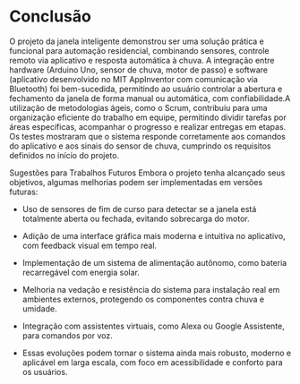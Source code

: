 # Conclusão

O projeto da janela inteligente demonstrou ser uma solução prática e funcional para automação residencial, combinando sensores, controle remoto via aplicativo e resposta automática à chuva. A integração entre hardware (Arduino Uno, sensor de chuva, motor de passo) e software (aplicativo desenvolvido no MIT AppInventor com comunicação via Bluetooth) foi bem-sucedida, permitindo ao usuário controlar a abertura e fechamento da janela de forma manual ou automática, com confiabilidade.A utilização de metodologias ágeis, como o Scrum, contribuiu para uma organização eficiente do trabalho em equipe, permitindo dividir tarefas por áreas específicas, acompanhar o progresso e realizar entregas em etapas. Os testes mostraram que o sistema responde corretamente aos comandos do aplicativo e aos sinais do sensor de chuva, cumprindo os requisitos definidos no início do projeto.

Sugestões para Trabalhos Futuros
Embora o projeto tenha alcançado seus objetivos, algumas melhorias podem ser implementadas em versões futuras:

- Uso de sensores de fim de curso para detectar se a janela está totalmente aberta ou fechada, evitando sobrecarga do motor.

- Adição de uma interface gráfica mais moderna e intuitiva no aplicativo, com feedback visual em tempo real.

- Implementação de um sistema de alimentação autônomo, como bateria recarregável com energia solar.

- Melhoria na vedação e resistência do sistema para instalação real em ambientes externos, protegendo os componentes contra chuva e umidade.

- Integração com assistentes virtuais, como Alexa ou Google Assistente, para comandos por voz.

- Essas evoluções podem tornar o sistema ainda mais robusto, moderno e aplicável em larga escala, com foco em acessibilidade e conforto para os usuários.
